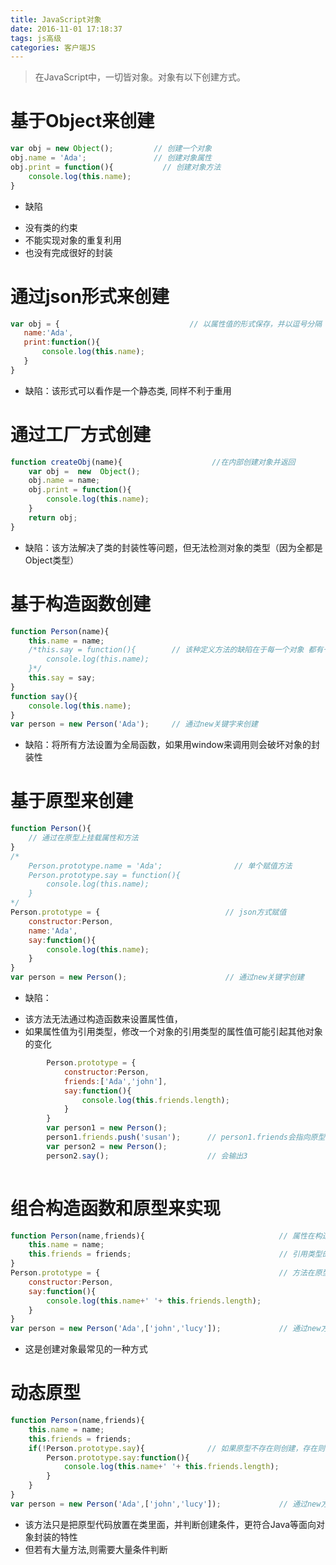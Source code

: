 ```yaml
---
title: JavaScript对象
date: 2016-11-01 17:18:37
tags: js高级
categories: 客户端JS
---
```

>在JavaScript中，一切皆对象。对象有以下创建方式。

<!--more-->

# 基于Object来创建
```javascript     
var obj = new Object();         // 创建一个对象
obj.name = 'Ada';               // 创建对象属性
obj.print = function(){           // 创建对象方法
    console.log(this.name);
}
```
 - 缺陷
  + 没有类的约束
  + 不能实现对象的重复利用
  + 也没有完成很好的封装
 	
# 通过json形式来创建
 ```javascript
var obj = {                             // 以属性值的形式保存，并以逗号分隔
    name:'Ada',
    print:function(){
        console.log(this.name);
    }
}
```
 *  缺陷：该形式可以看作是一个静态类, 同样不利于重用
 
# 通过工厂方式创建
```javascript
function createObj(name){                    //在内部创建对象并返回
    var obj =  new  Object();
    obj.name = name;
    obj.print = function(){
        console.log(this.name);
    }
    return obj;
}
```
* 缺陷：该方法解决了类的封装性等问题，但无法检测对象的类型（因为全都是Object类型）
 
# 基于构造函数创建
```javascript
function Person(name){
    this.name = name;
    /*this.say = function(){        // 该种定义方法的缺陷在于每一个对象 都有一个方法的拷贝，浪费存储空间
        console.log(this.name);
    }*/
    this.say = say;
}
function say(){
    console.log(this.name);
}
var person = new Person('Ada');     // 通过new关键字来创建
```
* 缺陷：将所有方法设置为全局函数，如果用window来调用则会破坏对象的封装性

# 基于原型来创建
```javascript
function Person(){
    // 通过在原型上挂载属性和方法
}
/*
    Person.prototype.name = 'Ada';                // 单个赋值方法
    Person.prototype.say = function(){
        console.log(this.name);
    }
*/
Person.prototype = {                            // json方式赋值
    constructor:Person,
    name:'Ada',
    say:function(){
        console.log(this.name);
    }
}
var person = new Person();                      // 通过new关键字创建
```
- 缺陷：
 + 该方法无法通过构造函数来设置属性值，
 + 如果属性值为引用类型，修改一个对象的引用类型的属性值可能引起其他对象的变化
```javascript
        Person.prototype = {                            
            constructor:Person,
            friends:['Ada','john'],
            say:function(){
                console.log(this.friends.length);
            }
        }
        var person1 = new Person();
        person1.friends.push('susan');      // person1.friends会指向原型中的friends, 因此会修改原型的值
        var person2 = new Person();
        person2.say();                      // 会输出3
        
```
 
# 组合构造函数和原型来实现
```javascript
function Person(name,friends){                              // 属性在构造函数中定义
    this.name = name;
    this.friends = friends;                                 // 引用类型的属性会存储在自己空间而不是原型中，修改不影响原型
}
Person.prototype = {                                        // 方法在原型中定义
    constructor:Person,
    say:function(){
        console.log(this.name+' '+ this.friends.length);
    }
}
var person = new Person('Ada',['john','lucy']);             // 通过new方式创建
```
* 这是创建对象最常见的一种方式
 
# 动态原型
```javascript 
function Person(name,friends){                          
    this.name = name;
    this.friends = friends;                                
    if(!Person.prototype.say){              // 如果原型不存在则创建，存在则不再重复创建
        Person.prototype.say:function(){
            console.log(this.name+' '+ this.friends.length);
        }     
    }
}
var person = new Person('Ada',['john','lucy']);             // 通过new方式创建
```
 * 该方法只是把原型代码放置在类里面，并判断创建条件，更符合Java等面向对象封装的特性
 * 但若有大量方法,则需要大量条件判断
